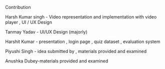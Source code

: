 Contribution 

Harsh Kumar singh - Video representation and implementation with video player , UI / UX Design

Tanmay Yadav - UI/UX Design (majorly)

Harshit Kumar - presentation ,  login page , quiz dataset , evaluation system

Piyushi Singh - idea submitted by , materials provided and examined

Anushka Dubey-materials provided and examined
